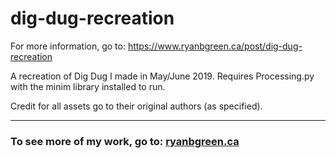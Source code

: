 # dig-dug-recreation

For more information, go to: https://www.ryanbgreen.ca/post/dig-dug-recreation

A recreation of Dig Dug I made in May/June 2019. Requires Processing.py with the minim library installed to run.

Credit for all assets go to their original authors (as specified).
   
---
  
### To see more of my work, go to: [ryanbgreen.ca](https://www.ryanbgreen.ca/)
